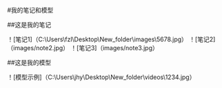 #我的笔记和模型

##这是我的笔记

！[笔记1]（C:\Users\fzl\Desktop\New_folder\images\5678.jpg）
！[笔记2]（images/note2.jpg）
！[笔记3]（images/note3.jpg）

##这是我的模型

！[模型示例]（C:\Users\jhy\Desktop\New_folder\videos\1234.jpg）